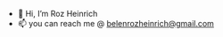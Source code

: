 - 👋 Hi, I’m Roz Heinrich
- 📫 you can reach me @ belenrozheinrich@gmail.com

<!---
RozHeinrich/RozHeinrich is a ✨ special ✨ repository because its `README.md` (this file) appears on your GitHub profile.
You can click the Preview link to take a look at your changes.
--->
